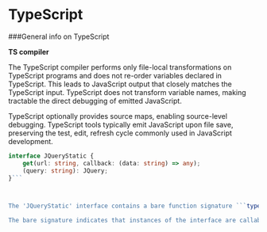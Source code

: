 # TypeScript

###General info on TypeScript

**TS compiler**

The TypeScript compiler performs only file-local transformations on TypeScript programs and does not re-order variables declared in TypeScript. This leads to JavaScript output that closely matches the TypeScript input. TypeScript does not transform variable names, making tractable the direct debugging of emitted JavaScript. 

TypeScript optionally provides source maps, enabling source-level debugging. TypeScript tools typically emit JavaScript upon file save, preserving the test, edit, refresh cycle commonly used in JavaScript development.

```TypeScript
interface JQueryStatic {  
    get(url: string, callback: (data: string) => any);     
    (query: string): JQuery;  
}```



The 'JQueryStatic' interface contains a bare function signature ```typescript (query: string): JQuery;```

The bare signature indicates that instances of the interface are callable. This example illustrates that TypeScript function types are just special cases of TypeScript object types. Specifically, function types are object types that contain one or more call signatures.